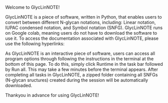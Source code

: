Welcome to GlycLinNOTE!

GlycLinNOTE is a piece of software, written in Python, that enables users to convert between different N-glycan notations, including: Linear notation, IUPAC condensed notation, and Symbol notation (SNFG). GlycLinNOTE runs on Google colab, meaning users do not have to download the software to use it. To access the documentation associated with GlycLinNOTE, please use the following hyperlinks:

As GlycLinNOTE is an interactive piece of software, users can access all program options through following the instructions in the terminal at the bottom of this page. To do this, simply click Runtime in the task bar followed by Run all. This may take a few minutes before the terminal appears. After completing all tasks in GlycLinNOTE, a zipped folder containing all SNFGs (N-glycan sructures) created during the session will be automatically downloaded.

Thankyou in advance for using GlycLinNOTE!

